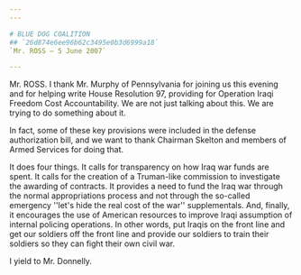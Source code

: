 ```yaml
---
---

# BLUE DOG COALITION
## `26d874e6ee96b62c3495e0b3d6999a18`
`Mr. ROSS — 5 June 2007`

---
```



Mr. ROSS. I thank Mr. Murphy of Pennsylvania for joining us this 
evening and for helping write House Resolution 97, providing for 
Operation Iraqi Freedom Cost Accountability. We are not just talking 
about this. We are trying to do something about it.

In fact, some of these key provisions were included in the defense 
authorization bill, and we want to thank Chairman Skelton and members 
of Armed Services for doing that.

It does four things. It calls for transparency on how Iraq war funds 
are spent. It calls for the creation of a Truman-like commission to 
investigate the awarding of contracts. It provides a need to fund the 
Iraq war through the normal appropriations process and not through the 
so-called emergency ''let's hide the real cost of the war'' 
supplementals. And, finally, it encourages the use of American 
resources to improve Iraqi assumption of internal policing operations. 
In other words, put Iraqis on the front line and get our soldiers off 
the front line and provide our soldiers to train their soldiers so they 
can fight their own civil war.

I yield to Mr. Donnelly.